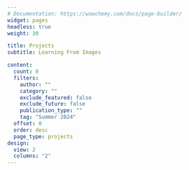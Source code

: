 ```yaml
---
# Documentation: https://wowchemy.com/docs/page-builder/
widget: pages
headless: true
weight: 30

title: Projects
subtitle: Learning From Images

content:
  count: 0
  filters:
    author: ""
    category: ""
    exclude_featured: false
    exclude_future: false
    publication_type: ""
    tag: "Summer 2024"
  offset: 0
  order: desc
  page_type: projects
design:
  view: 2
  columns: "2"
---
```

